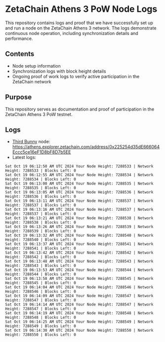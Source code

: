 # ZetaChain Athens 3 PoW Node Logs
This repository contains logs and proof that we have successfully set up and run a node on the ZetaChain Athens 3 network. The logs demonstrate continuous node operation, including synchronization details and performance.

## Contents
- Node setup information
- Synchronization logs with block height details
- Ongoing proof of work logs to verify active participation in the ZetaChain network

## Purpose
This repository serves as documentation and proof of participation in the ZetaChain Athens 3 PoW testnet.

## Logs

- [Third Bunny](https://thirdbunny.xyz/) node: https://athens.explorer.zetachain.com/address/0x225254d35dE666064Eccc5ce16eF1D8bF8D7b5EE
- Latest logs:
```
Sat Oct 19 06:12:50 AM UTC 2024 Your Node Height: 7288533 | Network Height: 7288533 | Blocks Left: 0
Sat Oct 19 06:12:55 AM UTC 2024 Your Node Height: 7288534 | Network Height: 7288534 | Blocks Left: 0
Sat Oct 19 06:13:00 AM UTC 2024 Your Node Height: 7288535 | Network Height: 7288535 | Blocks Left: 0
Sat Oct 19 06:13:05 AM UTC 2024 Your Node Height: 7288536 | Network Height: 7288536 | Blocks Left: 0
Sat Oct 19 06:13:11 AM UTC 2024 Your Node Height: 7288537 | Network Height: 7288537 | Blocks Left: 0
Sat Oct 19 06:13:16 AM UTC 2024 Your Node Height: 7288537 | Network Height: 7288537 | Blocks Left: 0
Sat Oct 19 06:13:21 AM UTC 2024 Your Node Height: 7288538 | Network Height: 7288538 | Blocks Left: 0
Sat Oct 19 06:13:26 AM UTC 2024 Your Node Height: 7288539 | Network Height: 7288539 | Blocks Left: 0
Sat Oct 19 06:13:32 AM UTC 2024 Your Node Height: 7288540 | Network Height: 7288540 | Blocks Left: 0
Sat Oct 19 06:13:37 AM UTC 2024 Your Node Height: 7288541 | Network Height: 7288541 | Blocks Left: 0
Sat Oct 19 06:13:42 AM UTC 2024 Your Node Height: 7288542 | Network Height: 7288542 | Blocks Left: 0
Sat Oct 19 06:13:48 AM UTC 2024 Your Node Height: 7288543 | Network Height: 7288543 | Blocks Left: 0
Sat Oct 19 06:13:53 AM UTC 2024 Your Node Height: 7288544 | Network Height: 7288544 | Blocks Left: 0
Sat Oct 19 06:13:58 AM UTC 2024 Your Node Height: 7288545 | Network Height: 7288545 | Blocks Left: 0
Sat Oct 19 06:14:04 AM UTC 2024 Your Node Height: 7288546 | Network Height: 7288546 | Blocks Left: 0
Sat Oct 19 06:14:09 AM UTC 2024 Your Node Height: 7288547 | Network Height: 7288547 | Blocks Left: 0
Sat Oct 19 06:14:14 AM UTC 2024 Your Node Height: 7288547 | Network Height: 7288547 | Blocks Left: 0
Sat Oct 19 06:14:19 AM UTC 2024 Your Node Height: 7288548 | Network Height: 7288548 | Blocks Left: 0
Sat Oct 19 06:14:25 AM UTC 2024 Your Node Height: 7288549 | Network Height: 7288549 | Blocks Left: 0
Sat Oct 19 06:14:30 AM UTC 2024 Your Node Height: 7288550 | Network Height: 7288550 | Blocks Left: 0
```
